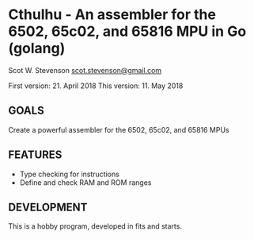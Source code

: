 # Cthulhu - An assembler for the 6502, 65c02, and 65816 MPU in Go (golang)
Scot W. Stevenson <scot.stevenson@gmail.com>

First version: 21. April 2018
This version: 11. May 2018

## GOALS 

Create a powerful assembler for the 6502, 65c02, and 65816 MPUs 

## FEATURES

- Type checking for instructions
- Define and check RAM and ROM ranges


## DEVELOPMENT

This is a hobby program, developed in fits and starts.

